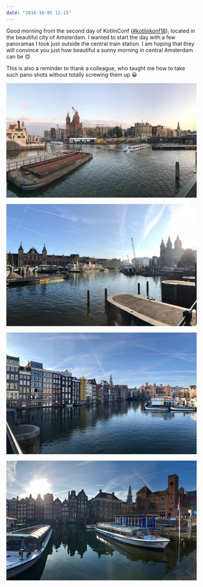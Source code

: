 ```yaml
---
date: "2018-10-05 11:15"
---
```


Good morning from the second day of KotlinConf ([#kotlinkonf18](https://mobile.twitter.com/hashtag/KotlinConf18)), located in the beautiful city of Amsterdam. I wanted to start the day with a few panoramas I took just outside the central train station. I am hoping that they will convince you just how beautiful a sunny morning in central Amsterdam can be 😍

This is also a reminder to thank a colleague, who taught me how to take such pano shots without totally screwing them up 😀

![](/assets/img/2018/10051115-1.jpeg)

![](/assets/img/2018/10051115-2.jpeg)

![](/assets/img/2018/10051115-3.jpeg)

![](/assets/img/2018/10051115-4.jpeg)